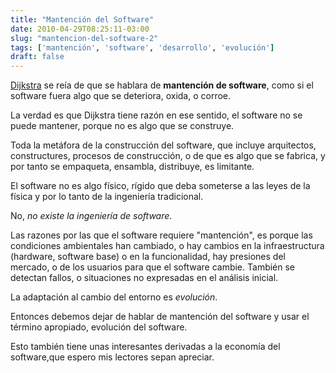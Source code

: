 ```yaml
---
title: "Mantención del Software"
date: 2010-04-29T08:25:11-03:00
slug: "mantencion-del-software-2"
tags: ['mantención', 'software', 'desarrollo', 'evolución']
draft: false
---
```


[Dijkstra](http://www.lnds.net/cgi-bin/mt/mt-search.cgi?blog_id=2&tag=Dijkstra&limit=20)
se reía de que se hablara de **mantención de software**, como si el
software fuera algo que se deteriora, oxida, o corroe.

La verdad es que Dijkstra tiene razón en ese sentido, el software no se
puede mantener, porque no es algo que se construye.

Toda la metáfora de la construcción del software, que incluye
arquitectos, constructures, procesos de construcción, o de que es algo
que se fabrica, y por tanto se empaqueta, ensambla, distribuye, es
limitante.

El software no es algo físico, rígido que deba someterse a las leyes de
la física y por lo tanto de la ingeniería tradicional.

No, *no existe la ingeniería de software*.

Las razones por las que el software requiere "mantención", es porque
las condiciones ambientales han cambiado, o hay cambios en la
infraestructura (hardware, software base) o en la funcionalidad, hay
presiones del mercado, o de los usuarios para que el software cambie.
También se detectan fallos, o situaciones no expresadas en el análisis
inicial.

La adaptación al cambio del entorno es *evolución*.

Entonces debemos dejar de hablar de mantención del software y usar el
término apropiado, evolución del software.

Esto también tiene unas interesantes derivadas a la economía del
software,que espero mis lectores sepan apreciar.
